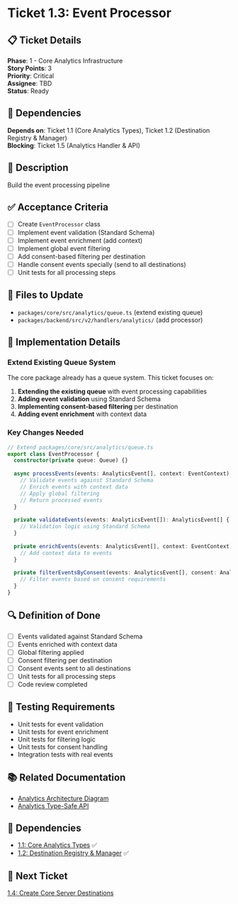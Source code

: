# Ticket 1.3: Event Processor

## 📋 Ticket Details
**Phase**: 1 - Core Analytics Infrastructure  
**Story Points**: 3  
**Priority**: Critical  
**Assignee**: TBD  
**Status**: Ready

## 🔗 Dependencies
**Depends on**: Ticket 1.1 (Core Analytics Types), Ticket 1.2 (Destination Registry & Manager)  
**Blocking**: Ticket 1.5 (Analytics Handler & API)  

## 🎯 Description
Build the event processing pipeline

## ✅ Acceptance Criteria
- [ ] Create `EventProcessor` class
- [ ] Implement event validation (Standard Schema)
- [ ] Implement event enrichment (add context)
- [ ] Implement global event filtering
- [ ] Add consent-based filtering per destination
- [ ] Handle consent events specially (send to all destinations)
- [ ] Unit tests for all processing steps

## 📁 Files to Update
- `packages/core/src/analytics/queue.ts` (extend existing queue)
- `packages/backend/src/v2/handlers/analytics/` (add processor)

## 🔧 Implementation Details

### Extend Existing Queue System
The core package already has a queue system. This ticket focuses on:

1. **Extending the existing queue** with event processing capabilities
2. **Adding event validation** using Standard Schema
3. **Implementing consent-based filtering** per destination
4. **Adding event enrichment** with context data

### Key Changes Needed
```typescript
// Extend packages/core/src/analytics/queue.ts
export class EventProcessor {
  constructor(private queue: Queue) {}
  
  async processEvents(events: AnalyticsEvent[], context: EventContext): Promise<AnalyticsEvent[]> {
    // Validate events against Standard Schema
    // Enrich events with context data
    // Apply global filtering
    // Return processed events
  }
  
  private validateEvents(events: AnalyticsEvent[]): AnalyticsEvent[] {
    // Validation logic using Standard Schema
  }
  
  private enrichEvents(events: AnalyticsEvent[], context: EventContext): AnalyticsEvent[] {
    // Add context data to events
  }
  
  private filterEventsByConsent(events: AnalyticsEvent[], consent: AnalyticsConsent): AnalyticsEvent[] {
    // Filter events based on consent requirements
  }
}
```

## 🔍 Definition of Done
- [ ] Events validated against Standard Schema
- [ ] Events enriched with context data
- [ ] Global filtering applied
- [ ] Consent filtering per destination
- [ ] Consent events sent to all destinations
- [ ] Unit tests for all processing steps
- [ ] Code review completed

## 🧪 Testing Requirements
- Unit tests for event validation
- Unit tests for event enrichment
- Unit tests for filtering logic
- Unit tests for consent handling
- Integration tests with real events

## 📚 Related Documentation
- [Analytics Architecture Diagram](../docs/analytics-architecture-diagram.md)
- [Analytics Type-Safe API](../docs/analytics-type-safe-api.md)

## 🔗 Dependencies
- [1.1: Core Analytics Types](./01-core-analytics-types.md) ✅
- [1.2: Destination Registry & Manager](./02-destination-registry-manager.md) ✅

## 🚀 Next Ticket
[1.4: Create Core Server Destinations](./04-core-server-destinations.md)
